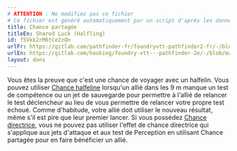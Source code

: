```yaml
---
# ATTENTION : Ne modifiez pas ce fichier
# Ce fichier est généré automatiquement par un script d'après les données du module Foundry VTT officiel et de sa traduction
title: Chance partagée
titleEn: Shared Luck (Halfling)
id: f5Vkk2rM6tCe2zQn
urlFr: https://gitlab.com/pathfinder-fr/foundryvtt-pathfinder2-fr/-/blob/master/data/feats/f5Vkk2rM6tCe2zQn.htm
urlEn: https://gitlab.com/hooking/foundry-vtt---pathfinder-2e/-/blob/master/packs/data/feats.db/shared-luck-halfling.json
layout: dons
---
```

Vous êtes la preuve que c'est une chance de voyager avec un halfelin. Vous pouvez utiliser [Chance halfeline](chance-halfeline.html) lorsqu'un allié dans les 9 m manque un test de compétence ou un jet de sauvegarde pour permettre à l'allié de relancer le test déclencheur au lieu de vous permettre de relancer votre propre test échoué. Comme d'habitude, votre allié doit utiliser le nouveau résultat, même s'il est pire que leur premier lancer. Si vous possédez [Chance directrice](chance-directrice.html), vous ne pouvez pas utiliser l'effet de chance directrice qui s'applique aux jets d'attaque et aux test de Perception en utilisant Chance partagée pour en faire bénéficier un allié.
